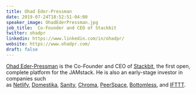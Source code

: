 ```yaml
---
title: Ohad Eder-Pressman
date: 2019-07-24T18:52:51-04:00
speaker_image: OhadEderPressman.jpg
job_title:  Co-Founder and CEO of Stackbit
twitter: ohadpr
linkedin: https://www.linkedin.com/in/ohadpr/
website: https://www.ohadpr.com/
draft: false
---
```


[Ohad Eder-Pressman](https://twitter.com/ohadpr) is the Co-Founder and CEO of [Stackbit](https://www.stackbit.com/), the first open, complete platform for the JAMstack. He is also an early-stage investor in companies such as [Netlify](https://www.netlify.com/), [Domestika](https://www.domestika.org/en), [Sanity](https://www.sanity.io/), [Chroma](https://www.chroma.com/), [PeerSpace](https://www.peerspace.com/), [Bottomless](https://www.bottomless.com/), and [IFTTT](https://ifttt.com/).
